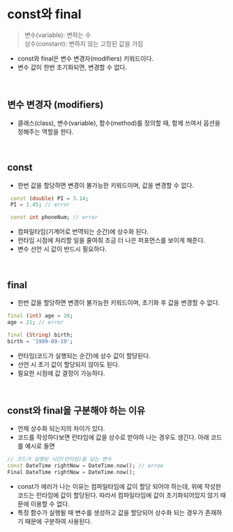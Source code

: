 const와 final
=============
> 변수(variable): 변하는 수   
> 상수(constant): 변하지 않는 고정된 값을 가짐  
- const와 final은 변수 변경자(modifiers) 키워드이다.
- 변수 값이 한번 초기화되면, 변경할 수 없다.   
<br/>

## 변수 변경자 (modifiers)  
- 클래스(class), 변수(variable), 함수(method)를 정의할 때, 함께 쓰여서 옵션을 정해주는 역할을 한다.
<br/>

## const  
- 한번 값을 할당하면 변경이 불가능한 키워드이며, 값을 변경할 수 없다.    
```dart  
 const (double) PI = 3.14;  
 PI = 1.45; // error

 const int phoneNum; // error  
```  
- 컴파일타임(기계어로 번역되는 순간)에 상수화 된다.
- 런타임 시점에 처리할 일을 줄여줘 조금 더 나은 퍼포먼스를 보이게 해준다.
- 변수 선언 시 값이 반드시 필요하다.  
<br/>

## final  
- 한번 값을 할당하면 변경이 불가능한 키워드이며, 초기화 후 값을 변경할 수 없다.  
 ```dart     
 final (int) age = 20;  
 age = 21; // error  

 final (String) birth;   
 birth = '1999-09-19';   
 ```
- 런타임(코드가 실행되는 순간)에 상수 값이 할당된다.   
- 선언 시 초기 값이 할당되지 않아도 된다.   
- 필요한 시점에 값 결정이 가능하다.   
<br/>

## const와 final을 구분해야 하는 이유
- 언제 상수화 되는지의 차이가 있다.
- 코드를 작성하다보면 런타임에 값을 상수로 받야하 나는 경우도 생긴다. 아래 코드를 예시로 들면  
```dart  
// 코드가 실행된 시간(런타임)을 담는 변수
const DateTime rightNow = DateTime.now(); // erroe
Final DateTime rightNow = DateTime.now();
```  
- const가 에러가 나는 이유는 컴파일타임에 값이 할당 되어야 하는데, 위에 작성한 코드는 런타임에 값이 할당된다. 따라서 컴파일타임에 값이 초기화되어있지 않기 때문에 이용할 수 없다.
- 특정 함수가 실행될 때 변수를 생성하고 값을 할당되어 상수화 되는 경우가 존재하기 때문에 구분하여 사용된다.
<br/>
